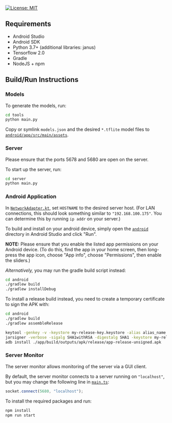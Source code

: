 [![License: MIT](https://img.shields.io/badge/License-MIT-yellow.svg)](https://opensource.org/licenses/MIT)

## Requirements

 - Android Studio
 - Android SDK
 - Python 3.7+ (additional libraries: janus)
 - Tensorflow 2.0
 - Gradle
 - NodeJS + npm

## Build/Run Instructions

### Models

To generate the models, run:

```bash
cd tools
python main.py
```

Copy or symlink `models.json` and the desired `*.tflite` model files to
[`android/app/src/main/assets`](android/app/src/main/assets).

### Server

Please ensure that the ports 5678 and 5680 are open on the server.

To start up the server, run:

```bash
cd server
python main.py
```

### Android Application

In
[`NetworkAdapter.kt`](android/app/src/main/java/com/sicariusnoctis/collaborativeintelligence/NetworkAdapter.kt),
set `HOSTNAME` to the desired server host. (For LAN connections, this should
look something similar to `"192.168.100.175"`. You can determine this by
running `ip addr` on your server.)

To build and install on your android device, simply open the
[`android`](android) directory in Android Studio and click "Run".

**NOTE:** Please ensure that you enable the listed app permissions on your
Android device. (To do this, find the app in your home screen, then long-press
the app icon, choose "App info", choose "Permissions", then enable the
sliders.)

*Alternatively,* you may run the gradle build script instead:

```bash
cd android
./gradlew build
./gradlew installDebug
```

To install a release build instead, you need to create a temporary certificate
to sign the APK with:

```bash
cd android
./gradlew build
./gradlew assembleRelease

keytool -genkey -v -keystore my-release-key.keystore -alias alias_name -keyalg RSA -keysize 2048 -validity 10000
jarsigner -verbose -sigalg SHA1withRSA -digestalg SHA1 -keystore my-release-key.keystore "app/build/outputs/apk/release/app-release-unsigned.apk" alias_name
adb install ./app/build/outputs/apk/release/app-release-unsigned.apk
```

### Server Monitor

The server monitor allows monitoring of the server via a GUI client.

By default, the server monitor connects to a server running on `"localhost"`,
but you may change the following line in [`main.ts`](server-monitor/src/main.ts):

```typescript
socket.connect(5680, "localhost");
```

To install the required packages and run:

```bash
npm install
npm run start
```
